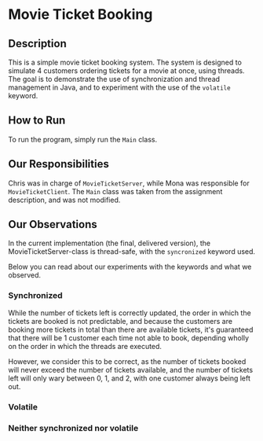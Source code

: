 # Movie Ticket Booking

## Description
This is a simple movie ticket booking system.
The system is designed to simulate 4 customers ordering tickets for a movie at once, using threads.
The goal is to demonstrate the use of synchronization and thread management in Java,
and to experiment with the use of the `volatile` keyword.

## How to Run
To run the program, simply run the `Main` class.

## Our Responsibilities
Chris was in charge of `MovieTicketServer`, while Mona was responsible for `MovieTicketClient`.
The `Main` class was taken from the assignment description, and was not modified.

## Our Observations
In the current implementation (the final, delivered version), the MovieTicketServer-class is thread-safe,
with the `syncronized` keyword used. 

Below you can read about our experiments with the keywords and what we observed.

### Synchronized
While the number of tickets left is correctly updated, the order in which the tickets are booked is not predictable,
and because the customers are booking more tickets in total than there are available tickets,
it's guaranteed that there will be 1 customer each time not able to book,
depending wholly on the order in which the threads are executed.

However, we consider this to be correct, as the number of tickets booked will never exceed the number of tickets available,
and the number of tickets left will only wary between 0, 1, and 2, with one customer always being left out.

### Volatile

### Neither synchronized nor volatile
